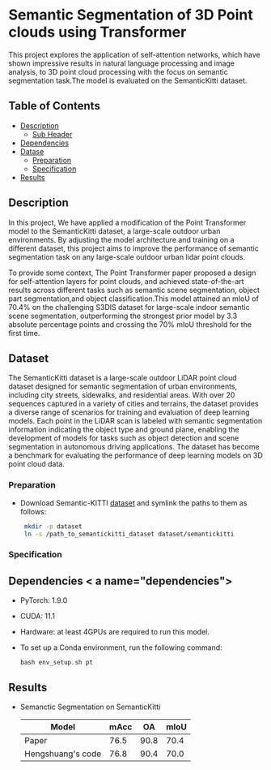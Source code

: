 # Semantic Segmentation of 3D Point clouds using Transformer 

This project explores the application of self-attention networks,  which have shown impressive results in natural language processing and image analysis, to 3D point cloud processing with the focus on semantic segmentation task.The model is evaluated on the SemanticKitti dataset.
## Table of Contents

- [Description](#description)
  - [Sub Header](#subheader-name)
- [Dependencies](#dependencies)
- [Datase](#dataset)
  - [Preparation](#dataset_preparation)
  - [Specification](#dataset_description)
- [Results](#results)



## Description <a name="description"></a>
In this project, We have applied a modification of the Point Transformer model to the SemanticKitti dataset, a large-scale outdoor urban environments. By adjusting the model architecture and training on a different dataset, this project aims to improve the performance of semantic segmentation task on any large-scale outdoor urban lidar point clouds.

To provide some context, The Point Transformer paper proposed a design for self-attention layers for point clouds, and achieved state-of-the-art results across different tasks such as semantic scene segmentation, object part segmentation,and object classification.This model attained an mIoU of 70.4% on the challenging S3DIS dataset for large-scale indoor semantic scene segmentation, outperforming the strongest prior model by 3.3 absolute percentage points and crossing the 70% mIoU threshold for the first time. 
## Dataset <a name="dataset"></a>

The SemanticKitti dataset is a large-scale outdoor LiDAR point cloud dataset designed for semantic segmentation of urban environments, including city streets, sidewalks, and residential areas. With over 20 sequences captured in a variety of cities and terrains, the dataset provides a diverse range of scenarios for training and evaluation of deep learning models. Each point in the LiDAR scan is labeled with semantic segmentation information indicating the object type and ground plane, enabling the development of models for tasks such as object detection and scene segmentation in autonomous driving applications. The dataset has become a benchmark for evaluating the performance of deep learning models on 3D point cloud data.
### Preparation <a name="dataset_preparation"></a>


- Download Semantic-KITTI [dataset](http://semantic-kitti.org/dataset.html) and symlink the paths to them as follows:

  ```sh
   mkdir -p dataset
   ln -s /path_to_semantickitti_dataset dataset/semantickitti
   ```

### Specification <a name="dataset_description"></a>


## Dependencies < a name="dependencies"></a>
- PyTorch: 1.9.0
- CUDA: 11.1
- Hardware: at least 4GPUs are required to run this model.
- To set up a Conda environment, run the following command:

  ```
  bash env_setup.sh pt
  ```
## Results <a name="results"></a>

- Semanctic Segmentation on SemanticKitti

  |Model | mAcc | OA | mIoU |
  |-------| ------| ----| -------|
  |Paper| 76.5 | 90.8 | 70.4 |
  |Hengshuang's code | 76.8 | 90.4 | 70.0 |


